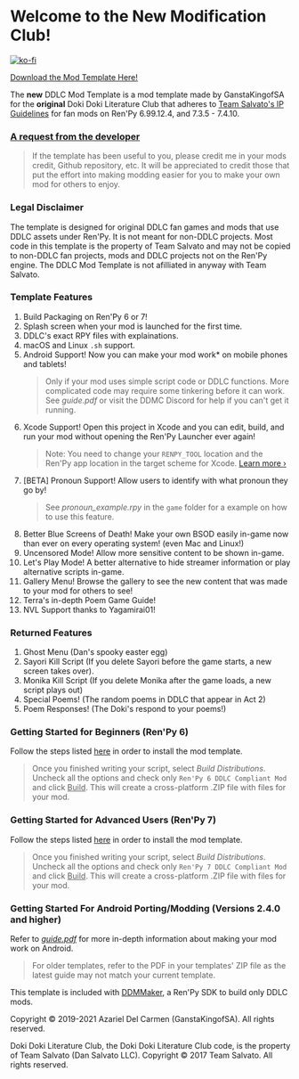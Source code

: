 # Welcome to the **New** Modification Club!

[![ko-fi](https://www.ko-fi.com/img/githubbutton_sm.svg)](https://ko-fi.com/K3K22K8SU)

[<u>Download the Mod Template Here!</u>](https://github.com/GanstaKingofSA/DDLCModTemplate2.0/releases/2.5.0)

The **new** DDLC Mod Template is a mod template made by GanstaKingofSA for the **original** Doki Doki Literature Club that adheres to [Team Salvato's IP Guidelines](http://teamsalvato.com/ip-guidelines/) for fan mods on Ren'Py 6.99.12.4, and 7.3.5 - 7.4.10.

### **<u>A request from the developer</u>**
> If the template has been useful to you, please credit me in your mods credit, Github repository, etc. It will be appreciated to credit those that put the effort into making modding easier for you to make your own mod for others to enjoy. 

### Legal Disclaimer
The template is designed for original DDLC fan games and mods that use DDLC assets under Ren'Py. It is not meant for non-DDLC projects. 
Most code in this template is the property of Team Salvato and may not be copied to non-DDLC fan projects, mods and DDLC projects not on the Ren'Py engine.
The DDLC Mod Template is not afilliated in anyway with Team Salvato.

### Template Features
1. Build Packaging on Ren'Py 6 or 7!
2. Splash screen when your mod is launched for the first time.
3. DDLC's exact RPY files with explainations.
5. macOS and Linux `.sh` support.
6. Android Support! Now you can make your mod work* on mobile phones and tablets!
    > Only if your mod uses simple script code or DDLC functions. More complicated code may require some tinkering before it can work. See *guide.pdf* or visit the DDMC Discord for help if you can't get it running.
7. Xcode Support! Open this project in Xcode and you can edit, build, and run your mod without opening the Ren'Py Launcher ever again! 
    > Note: You need to change your `RENPY_TOOL` location and the Ren'Py app location in the target scheme for Xcode. [Learn more &rsaquo;](XCODE.md)
8. [BETA] Pronoun Support! Allow users to identify with what pronoun they go by!
    > See *pronoun_example.rpy* in the `game` folder for a example on how to use this feature.
9. Better Blue Screens of Death! Make your own BSOD easily in-game now than ever on every operating system! (even Mac and Linux!)
10. Uncensored Mode! Allow more sensitive content to be shown in-game.
11. Let's Play Mode! A better alternative to hide streamer information or play alternative scripts in-game.
12. Gallery Menu! Browse the gallery to see the new content that was made to your mod for others to see!
13. Terra's in-depth Poem Game Guide!
15. NVL Support thanks to Yagamirai01!

### Returned Features
1. Ghost Menu (Dan's spooky easter egg)
2. Sayori Kill Script (If you delete Sayori before the game starts, a new screen takes over).
3. Monika Kill Script (If you delete Monika after the game loads, a new script plays out)
4. Special Poems! (The random poems in DDLC that appear in Act 2)
5. Poem Responses! (The Doki's respond to your poems!)

### Getting Started for Beginners (Ren'Py 6)
Follow the steps listed [here](https://ganstakingofsa.github.io/information/guides/Installing-the-Mod-Template-Legacy.html) in order to install the mod template.
> Once you finished writing your script, select *Build Distributions*. Uncheck all the options and check only `Ren'Py 6 DDLC Compliant Mod` and click <u>Build</u>. This will create a cross-platform .ZIP file with files for your mod.

### Getting Started for Advanced Users (Ren'Py 7)
Follow the steps listed [here](https://ganstakingofsa.github.io/information/guides/Installing-the-Mod-Template-Recent.html) in order to install the mod template.
> Once you finished writing your script, select *Build Distributions*. Uncheck all the options and check only `Ren'Py 7 DDLC Compliant Mod` and click <u>Build</u>. This will create a cross-platform .ZIP file with files for your mod.

### Getting Started For Android Porting/Modding (Versions 2.4.0 and higher)
Refer to [*guide.pdf*](guide.pdf) for more in-depth information about making your mod work on Android.
> For older templates, refer to the PDF in your templates' ZIP file as the latest guide may not match your current template.

This template is included with [DDMMaker](https://github.com/GanstaKingofSA/DDLC-ModMaker/releases), a Ren'Py SDK to build only DDLC mods.

Copyright © 2019-2021 Azariel Del Carmen (GanstaKingofSA). All rights reserved.

Doki Doki Literature Club, the Doki Doki Literature Club code, is the property of Team Salvato (Dan Salvato LLC). Copyright © 2017 Team Salvato. All rights reserved.
